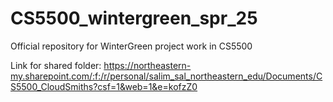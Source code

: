 # CS5500_wintergreen_spr_25
Official repository for WinterGreen project work in CS5500

Link for shared folder: https://northeastern-my.sharepoint.com/:f:/r/personal/salim_sal_northeastern_edu/Documents/CS5500_CloudSmiths?csf=1&web=1&e=kofzZ0
